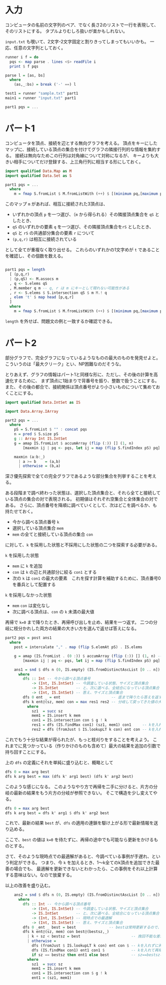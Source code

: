 # 入力

コンピュータの名前の文字列のペア、でなく長さ2のリストで一行を表現して、そのリストにする。
タプルよりむしろ扱いが楽かもしれない。

`input.txt` も覗いて、2文字-2文字固定と割りきってしまってもいいかも。
一応、任意の文字列としておく。

```haskell
runner i f = do
  pqs <- map parse . lines <$> readFile i
  print $ f pqs

parse l = [as, bs]
  where
    (as,_:bs) = break ('-' ==) l

test1 = runner "sample.txt" part1
main1 = runner "input.txt" part1

part1 pqs = ...
```

# パート1

コンピュータを頂点、接続を辺とする無向グラフを考える。
頂点をキーにしたマップに、接続している頂点の集合を付けてグラフの隣接行列的な情報を集約する。
接続は無向なためこの行列は対角線について対称になるが、
キーよりも大きい相手についてだけ登録する、上三角行列に相当する形にしておく。

```haskell
import qualified Data.Map as M
import qualified Data.Set as S

part1 pqs = ...
  where
    m = fmap S.fromList $ M.fromListWith (++) $ [(minimum pq,[maximum pq]) | pq <- pqs]
```

このマップ `m` があれば、相互に接続された3頂点は、

- いずれかの頂点 `p` を一つ選び、（`m` から得られる）その隣接頂点集合を `qS` としたとき、
- `qS` のいずれかの要素 `q` を一つ選び、その隣接頂点集合を`rS` としたとき、
- `qS` と `rS` の共通部分集合の要素 `r` について
- `(p,q,r)` は相互に接続されている

として全てが重複なく取り出せる。
これらのいずれかの1文字めが `t` であることを確認し、その個数を数える。

```haskell

part1 pqs = length
  [ (p,q,r)
  | (p,qS) <- M.assocs m
  , q <- S.elems qS
  , M.member q m -- q, r は m にキーとして現れない可能性がある
  , r <- S.elems $ S.intersection qS $ m M.! q
  , elem 't' $ map head [p,q,r]
  ]
  where
    m = fmap S.fromList $ M.fromListWith (++) $ [(minimum pq,[maximum pq]) | pq <- pqs]
```

`length` を外せば、問題文の例と一致するか確認できる。

# パート2

部分グラフで、完全グラフになっているようなものの最大のものを発見せよと。
こういうのは「最大クリーク」とい、NP困難なのだそうな。

とりあえず、グラフの情報はパート1と同様な形に、ただし、その後の計算を高速化するために、
まず頂点に1始まりで背番号を振り、整数で扱うことにする。
また、その後の都合で、接続関係は頂点番号がより小さいものについて集めておくことにする。

```haskell
import qualified Data.IntSet as IS

import Data.Array.IArray

part2 pqs = ...
  where
    pS = S.fromList $ "" : concat pqs
    n = pred $ S.size pS
    g :: Array Int IS.IntSet
    g = amap IS.fromList $ accumArray (flip (:)) [] (1, n)
        [maxmin ij | pq <- pqs, let ij = map (flip S.findIndex pS) pq]

    maxmin (a:b:_)
      | a >= b    = (a,b)
      | otherwise = (b,a)
```

深さ優先探索で全ての完全グラフであるような部分集合を列挙することを考える。

ある段階まで調べ終わった状態は、選択した頂点集合と、それら全てと接続している頂点の集合の対で表現される。
初期値はそれぞれ空集合と全体集合の対である。
さらに、頂点番号を降順に調べていくとして、次はどこを調べるか、も持たせておく。

- 今から調べる頂点番号 `k`
- 選択している頂点集合 `mem`
- `mem` の全てと接続している頂点の集合 `con`

に対して、`k` を採用した状態と不採用にした状態の二つを探索する必要がある。

`k` を採用した状態
- `mem` に `k` を追加
- `con` は `k` の辺と共通部分に絞る `con1` とする
- 次の `k` は `con1` の最大の要素　これを探す計算を補助するために、頂点番号0を番兵として配置する

`k` を採用しなかった状態
- `mem` `con` は変化なし
- 次に調べる頂点は、`con` の `k` 未満の最大値

再帰で `k=0` まで降りたとき、再帰呼び出しを止め、結果を一つ返す。
二つの分岐に枝分かれした両方の結果の大きい方を選んで返せば答えになる。

```haskell
part2 pqs = post ans1
  where
    post = intercalate "," . map (flip S.elemAt pS) . IS.elems

    g = amap (IS.fromList . (0 :)) $ accumArray (flip (:)) [] (1, n) -- 番兵入り
        [maxmin ij | pq <- pqs, let ij = map (flip S.findIndex pS) pq]

    ans1 = snd $ dfs n (0, IS.empty) (IS.fromDistinctAscList [0 .. n])
      where
        dfs :: Int -- 今から調べる頂点番号
            -> (Int, IS.IntSet) -- 今調査している状態、サイズと頂点集合
            -> IS.IntSet        -- と、次に選べる、全結合になっている頂点集合
            -> (Int, IS.IntSet) -- 答え、サイズと頂点集合
        dfs 0 ent _ = ent                       -- 底まで降りたら答えを返す
        dfs k ent@(sz, mem) con = max res1 res2 -- 分岐して戻ってきた値の大きい方
          where
            sz1  = succ sz
            mem1 = IS.insert k mem
            con1 = IS.intersection con $ g ! k
            res1 = dfs (IS.findMax con1) (sz1, mem1) con1     -- kを入れて再帰
            res2 = dfs (fromJust $ IS.lookupLT k con) ent con -- kを入れずに再帰
```

これでもう十分な結果が得られたが、もっと枝刈りをすることを考えよう。
これまでに見つかっている（作りかけのものも含めて）最大の結果を追加の引数で持ち回すことにする。

上の `dfs` の定義にそれを単純に盛り込むと、概略として

```haskell
dfs 0 = max arg best
dfs k arg best = max (dfs k' arg1 best) (dfs k' arg2 best)
```

このような感じになる。
このようなやり方で再帰を二手に分けると、片方の分岐の最新の結果をもう片方の分岐が参照できない。
そこで構造を少し変えてやる。

```haskell
dfs 0 = max arg best
dfs k arg best = dfs k' arg1 $ dfs k' arg2 best
```

これで、最新の結果 `best` が、`dfs` の適用の連鎖を駆け上がる形で最新情報を送り込める。

ここで、`best` の値は `k=0` を待たずに、再帰の途中でも可能なら更新をかけるものとする。

さて、そのような現時点での最適解があると、今調べている事例が手遅れ、という判定ができる。
つまり、今 `k` を加えるとき、1～k全てのk頂点を追加できた最善の場合でも、
最適解を更新できないとわかったら、この事例をそれ以上計算する意味はない。なので放棄する。

以上の改善を盛り込む。

```haskell
    ans2 = snd $ dfs n (0, IS.empty) (IS.fromDistinctAscList [0 .. n]) (0, IS.empty)
      where
        dfs :: Int -- 今から調べる頂点番号
            -> (Int, IS.IntSet) -- 今調査している状態、サイズと頂点集合
            -> IS.IntSet        -- と、次に選べる、全結合になっている頂点集合
            -> (Int, IS.IntSet) -- 現時点での最適解
            -> (Int, IS.IntSet) -- 答え、サイズと頂点集合
        dfs 0 _ent _ best = best               -- bestは常時更新するので、_entがベスト解ならbestも同じ内容
        dfs k ent@(sz, mem) con best@(bestsz,_)
          | k + sz < bestsz = best                       -- 挽回不能な差がついている
          | otherwise =
            dfs (fromJust $ IS.lookupLT k con) ent con $ -- kを入れずに再帰
            dfs (IS.findMax con1) ent1 con1 $            -- kを入れて再帰
            if sz == bestsz then ent1 else best          -- sz==bestszならsz1>bestszなので更新する
          where
            sz1  = succ sz
            mem1 = IS.insert k mem
            con1 = IS.intersection con $ g ! k
            ent1 = (sz1, mem1)
```
